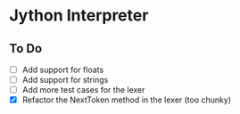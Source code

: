 # Jython Interpreter

## To Do
- [ ] Add support for floats
- [ ] Add support for strings
- [ ] Add more test cases for the lexer
- [x] Refactor the NextToken method in the lexer (too chunky)
